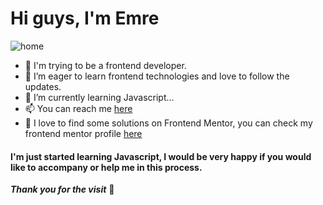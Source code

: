 # Hi guys,  I'm Emre 
![home](https://media.giphy.com/media/zxbDHFr1NCr0LXHBMU/giphy.gif)


- 👋 I'm trying to be a frontend developer. 
- 👀 I’m eager to learn frontend technologies and love to follow the updates.
- 🌱 I’m currently learning Javascript...
- 📫 You can reach me [here](https://www.emrerdogan.com)
- 🎯 I love to find some solutions on Frontend Mentor, you can check my frontend mentor profile [here](https://www.frontendmentor.io/profile/alwaysJunior)

#### I'm just started learning Javascript, I would be very happy if you would like to accompany or help me in this process.

**_Thank you for the visit_** 🤙
